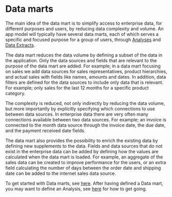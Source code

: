 # Data marts

The main idea of the data mart is to simplify access to enterprise data, for different purposes and users, by reducing data complexity and volume. An app model will typically have several data marts, each of which serves a specific and focused purpose for a group of users, through [Analyses](../analysis.md) and [Data Extracts](../data-extract.md).

The data mart reduces the data volume by defining a subset of the data in the application. Only the data sources and fields that are relevant to the purpose of the data mart are added. For example; in a data mart focusing on sales we add data sources for sales representatives, product hierarchies, and actual sales with fields like names, amounts and dates. In addition, data filters are defined for the data sources to include only data that is relevant. For example; only sales for the last 12 months for a specific product category.

The complexity is reduced, not only indirectly by reducing the data volume, but more importantly by explicitly specifying which connections to use between data sources. In enterprise data there are very often many connections available between two data sources. For example; an invoice is connected to the month data source through the invoice date, the due date, and the payment received date fields.

The data mart also provides the possibility to enrich the existing data by defining new supplements to the data. Fields and data sources that do not exist in the enterprise data can be added by defining how the values are calculated when the data mart is loaded. For example, an aggregate of the sales data can be created to improve performance for the users, or an extra field calculating the number of days between the order date and shipping date can be added to the internet sales data source.

To get started with Data marts, see  [here](getting-started.md). After having defined a Data mart, you may want to define an Analysis, see [here](../analysis/getting-started.md) for how to get going.